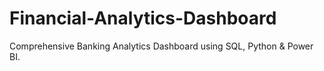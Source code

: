 # Financial-Analytics-Dashboard
Comprehensive Banking Analytics Dashboard using SQL, Python &amp; Power BI.
